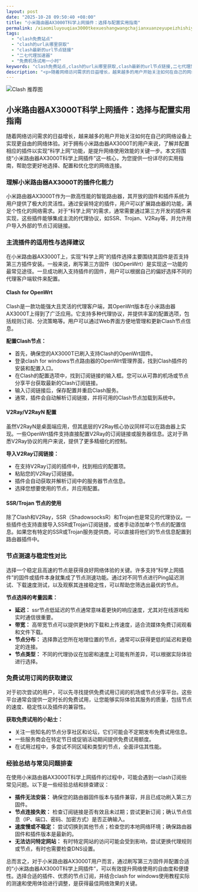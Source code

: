 ```yaml
---
layout: post
date: "2025-10-28 09:50:40 +08:00"
title: "小米路由器AX3000T科学上网插件：选择与配置实用指南"
permalink: /xiaomiluyouqiax3000tkexueshangwangchajianxuanzeyupeizhishiyongzhinan/
tags:
  - "clash免费站点"
  - "clash的url从哪里获取"
  - "clash最新的url节点链接"
  - "二七代理加速器"
  - "免费机场试用一小时"
keywords: "clash免费站点,clash的url从哪里获取,clash最新的url节点链接,二七代理加速器,免费机场试用一小时"
description: "<p>随着网络访问需求的日益增长，越来越多的用户开始关注如何在自己的网络设备上实现更自由的网络体验。对于拥有小米路由器AX3000T的用户来说，了解并配置相应的插件以实现“科学上网”功能，是提升网络使用效能的关键一步。本文将围绕“小米路由器AX3000T科学上网插件”这一核心，为您提供一份详尽的实用指南，帮助您更好地选择、配置和优化您的网络连接。</p>"
---
```


![Clash 推荐图](https://clashjd.github.io/assets/img/六月一个月的机场订阅.png)

## 小米路由器AX3000T科学上网插件：选择与配置实用指南

<p>随着网络访问需求的日益增长，越来越多的用户开始关注如何在自己的网络设备上实现更自由的网络体验。对于拥有小米路由器AX3000T的用户来说，了解并配置相应的插件以实现“科学上网”功能，是提升网络使用效能的关键一步。本文将围绕“小米路由器AX3000T科学上网插件”这一核心，为您提供一份详尽的实用指南，帮助您更好地选择、配置和优化您的网络连接。</p>
<h3>理解小米路由器AX3000T的插件化能力</h3>
<p>小米路由器AX3000T作为一款高性能的智能路由器，其开放的固件和插件系统为用户提供了极大的灵活性。通过安装特定的插件，用户可以扩展路由器的功能，满足个性化的网络需求。对于“科学上网”的需求，通常需要通过第三方开发的插件来实现，这些插件能够集成主流的代理协议，如SSR、Trojan、V2Ray等，并允许用户导入外部的节点订阅链接。</p>
<h3>主流插件的适用性与选择建议</h3>
<p>在小米路由器AX3000T上，实现“科学上网”的插件选择主要围绕其固件是否支持第三方插件安装。一般来说，刷写第三方固件（如OpenWrt）是实现这一功能的最常见途径。一旦成功刷入支持插件的固件，用户可以根据自己的偏好选择不同的代理客户端软件来配置。</p>
<h4>Clash for OpenWrt</h4>
<p>Clash是一款功能强大且灵活的代理客户端，其OpenWrt版本在小米路由器AX3000T上得到了广泛应用。它支持多种代理协议，并提供丰富的配置选项，包括规则订阅、分流策略等。用户可以通过Web界面方便地管理和更新Clash节点信息。</p>
<p><strong>配置Clash节点：</strong></p>
<ul>
<li>首先，确保您的AX3000T已刷入支持Clash的OpenWrt固件。</li>
<li>登录clash for windows节点路由器的OpenWrt管理界面，找到Clash插件的安装和配置入口。</li>
<li>在Clash的配置选项中，找到订阅链接的输入框。您可以从可靠的机场或节点分享平台获取最新的Clash订阅链接。</li>
<li>输入订阅链接后，保存配置并重启Clash服务。</li>
<li>通常，插件会自动解析订阅链接，并将可用的Clash节点加载到系统中。</li>
</ul>
<h4>V2Ray/V2RayN 配置</h4>
<p>虽然V2RayN是桌面端应用，但其底层的V2Ray核心协议同样可以在路由器上实现。一些OpenWrt插件支持直接配置V2Ray的订阅链接或服务器信息。这对于熟悉V2Ray协议的用户来说，提供了更多精细化的控制。</p>
<p><strong>导入V2Ray订阅链接：</strong></p>
<ul>
<li>在支持V2Ray订阅的插件中，找到相应的配置项。</li>
<li>粘贴您的V2Ray订阅链接。</li>
<li>插件会自动获取并解析订阅中的服务器节点信息。</li>
<li>选择您想要使用的节点，并应用配置。</li>
</ul>
<h4>SSR/Trojan 节点的使用</h4>
<p>除了Clash和V2Ray，SSR（ShadowsocksR）和Trojan也是常见的代理协议。一些插件也支持直接导入SSR或Trojan订阅链接，或者手动添加单个节点的配置信息。如果您有特定的SSR或Trojan服务提供商，可以直接将他们的节点信息配置到路由器插件中。</p>
<h3>节点测速与稳定性对比</h3>
<p>选择一个稳定且高速的节点是获得良好网络体验的关键。许多支持“科学上网插件”的固件或插件本身就集成了节点测速功能。通过对不同节点进行Ping延迟测试、下载速度测试，以及观察其连接稳定性，可以帮助您筛选出最优的节点。</p>
<p><strong>节点选择的考量因素：</strong></p>
<ul>
<li><strong>延迟：</strong> ssr节点低延迟的节点通常意味着更快的响应速度，尤其对在线游戏和实时通信很重要。</li>
<li><strong>带宽：</strong> 高带宽节点可以提供更快的下载和上传速度，适合流媒体免费订阅观看和文件下载。</li>
<li><strong>节点分布：</strong> 选择靠近您所在地理位置的节点，通常可以获得更低的延迟和更稳定的连接。</li>
<li><strong>节点类型：</strong> 不同的代理协议在加密和速度上可能有所差异，可以根据实际体验进行选择。</li>
</ul>
<h3>免费试用订阅的获取建议</h3>
<p>对于初次尝试的用户，可以先寻找提供免费试用订阅的机场或节点分享平台。这些平台通常会提供一定时长的免费试用，让您能够实际体验其服务的质量，包括节点的速度、稳定性以及插件的兼容性。</p>
<p><strong>获取免费试用的小贴士：</strong></p>
<ul>
<li>关注一些知名的节点分享社区和论坛，它们可能会不定期发布免费试用信息。</li>
<li>一些服务商会在特定节日或促销活动期间提供免费试用额度。</li>
<li>在试用过程中，多尝试不同区域和类型的节点，全面评估其性能。</li>
</ul>
<h3>经验总结与常见问题排查</h3>
<p>在使用小米路由器AX3000T科学上网插件的过程中，可能会遇到一clash订阅些常见问题。以下是一些经验总结和排查建议：</p>
<ul>
<li><strong>插件无法安装：</strong> 确保您的路由器固件版本与插件兼容，并且已成功刷入第三方固件。</li>
<li><strong>节点连接失败：</strong> 检查订阅链接是否有效且未过期；尝试更新订阅；确认节点信息（IP、端口、密码、加密方式）是否正确输入。</li>
<li><strong>速度慢或不稳定：</strong> 尝试切换到其他节点；检查您的本地网络环境；确保路由器固件和插件版本是最新的。</li>
<li><strong>无法访问特定网站：</strong> 有时特定网站的访问可能会受到影响，尝试更换代理规则或节点，有时也需要检查DNS设置。</li>
</ul>
<p>总而言之，对于小米路由器AX3000T用户而言，通过刷写第三方固件并配置合适的“小米路由器AX3000T科学上网插件”，可以有效提升网络使用的自由度和便捷性。选择合适的插件、优质的节点订阅，并结合clash for windows使用教程实际的测速和使用体验进行调整，是获得最佳网络效果的关键。</p>